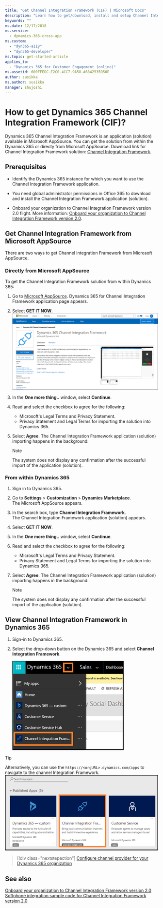 ```yaml
---
title: "Get Channel Integration Framework (CIF) | Microsoft Docs"
description: "Learn how to get/download, install and setup Channel Integration Framework (CIF) for Microsoft Dynamics 365."
keywords: ""
ms.date: 12/17/2018
ms.service:
  - dynamics-365-cross-app
ms.custom:
  - "dyn365-a11y"
  - "dyn365-developer"
ms.topic: get-started-article
applies_to:
  - "Dynamics 365 for Customer Engagement (online)"
ms.assetid: 600FFEDC-E2C0-4CC7-9A58-A6842535D50E
author: susikka
ms.author: susikka
manager: shujoshi
---
```


# How to get Dynamics 365 Channel Integration Framework (CIF)?

Dynamics 365 Channel Integration Framework is an application (solution) available in Microsoft AppSource.
You can get the solution from within the Dynamics 365 or directy from Microsoft AppSource. Download link for Channel Integration Framework solution: [Channel Integration Framework](https://go.microsoft.com/fwlink/p/?linkid=2050102).

## Prerequisites

- Identify the Dynamics 365 instance for which you want to use the Channel Integration Framework application.

- You need global administrator permissions in Office 365 to download and install the Channel Integration Framework application (solution).

- Onboard your organization to Channel Integration Framework version 2.0 flight. More information: [Onboard your organization to Channel Integration Framework version 2.0](onboard-org-flight.md).

## Get Channel Integration Framework from Microsoft AppSource

There are two ways to get Channel Integration Framework from Microsoft AppSource.

### Directly from Microsoft AppSource

To get the Channel Integration Framework solution from within Dynamics 365:

1. Go to [Microsoft AppSource](https://go.microsoft.com/fwlink/p/?linkid=2050102). Dynamics 365 for Channel Integration Framework application page appears.

2. Select **GET IT NOW**.<br>
    ![Dynamics 365 for Channel Integration Framework in Microsoft AppSource](media/cif-app-source.png "Dynamics 365 for Channel Integration Framework in Microsoft AppSource")

3. In the **One more thing..** window, select **Continue**.

3. Read and select the checkbox to agree for the following:
    - Microsoft's Legal Terms and Privacy Statement.
    - Privacy Statement and Legal Terms for importing the solution into Dynamics 365.

4. Select **Agree**. The Channel Integration Framework application (solution) importing happens in the background.
    > [!NOTE]
    > The system does not display any confirmation after the successful import of the application (solution).

### From within Dynamics 365

1. Sign in to Dynamics 365.

2. Go to **Settings** > **Customization** > **Dynamics Marketplace**. <br> The Microsoft AppSource appears.

3. In the search box, type **Channel Integration Framework**.<br>The Channel Integration Framework application (solution) appears.

4. Select **GET IT NOW**.

5. In the **One more thing..** window, select **Continue**.

6. Read and select the checkbox to agree for the following:
    - Microsoft's Legal Terms and Privacy Statement.
    - Privacy Statement and Legal Terms for importing the solution into Dynamics 365.

7. Select **Agree**. The Channel Integration Framework application (solution) importing happens in the background.
    > [!NOTE]
    > The system does not display any confirmation after the successful import of the application (solution).

## View Channel Integration Framework in Dynamics 365

1. Sign-in to Dynamics 365.

2. Select the drop-down button on the Dynamics 365 and select **Channel Integration Framework**.
    
    ![Dynamics 365 drop-down button to find Channel Integration Framework](media/cif-app-navigation.png "Dynamics 365 drop-down button to find Channel Integration Framework")

> [!TIP] 
> Alternatively, you can use the `https://<orgURL>.dynamics.com/apps` to navigate to the channel Integration Framework.<br>
 ![Dynamics 365 org URL and apps to go to Channel Integration Framework](media/cif-alternative-app-navigation.png "Dynamics 365 org URL and apps to go to Channel Integration Framework")


> [!div class="nextstepaction"]
> [Configure channel provider for your Dynamics 365 organization](configure-channel-provider-channel-integration-framework.md)

## See also

[Onboard your organization to Channel Integration Framework version 2.0](onboard-org-flight.md)<br />
[Softphone integration sample code for Channel Integration Framework version 2.0](sample-softphone-integration-v2.md)
